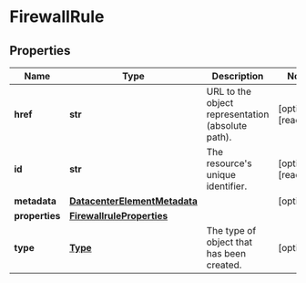 # FirewallRule

## Properties
| Name | Type | Description | Notes |
| ------------ | ------------- | ------------- | ------------- |
| **href** | **str** | URL to the object representation (absolute path). | [optional] [readonly]  |
| **id** | **str** | The resource&#39;s unique identifier. | [optional] [readonly]  |
| **metadata** | [**DatacenterElementMetadata**](DatacenterElementMetadata.md) |  | [optional]  |
| **properties** | [**FirewallruleProperties**](FirewallruleProperties.md) |  |  |
| **type** | [**Type**](Type.md) | The type of object that has been created. | [optional]  |


